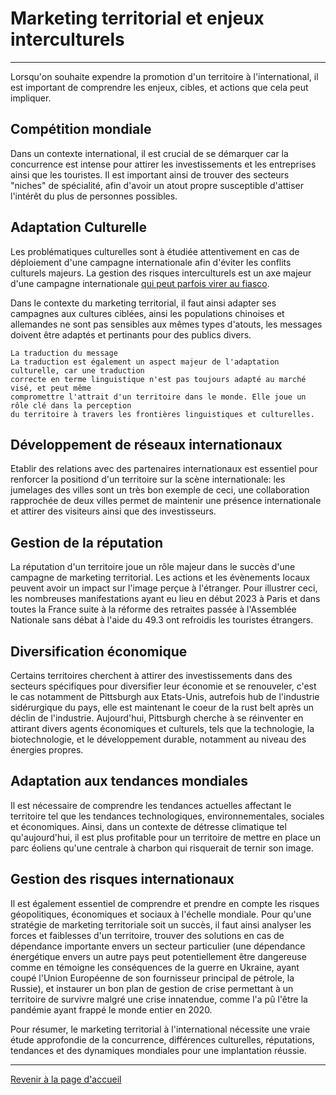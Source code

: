 # Marketing territorial et enjeux interculturels
-----------------------------
Lorsqu'on souhaite expendre la promotion d'un territoire à l'international, il est important de comprendre les enjeux, cibles,  et actions que cela peut impliquer. 

## Compétition mondiale
Dans un contexte international, il est crucial de se démarquer car la concurrence est intense pour attirer les investissements et les entreprises ainsi que les touristes. Il est important ainsi de trouver des secteurs "niches" de spécialité, afin d'avoir un atout propre susceptible d'attiser l'intérêt du plus de personnes possibles. 

## Adaptation Culturelle
Les problématiques culturelles sont à étudiée attentivement en cas de déploiement d'une campagne internationale afin d'éviter les conflits culturels majeurs. La gestion des risques interculturels est un axe majeur d'une campagne internationale [qui peut parfois virer au fiasco](https://gestion-des-risques-interculturels.com/risques/la-maladresse-interculturelle-de-puma/). 

Dans le contexte du marketing territorial, il faut ainsi adapter ses campagnes aux cultures ciblées, ainsi les populations chinoises et allemandes ne sont pas sensibles aux mêmes types d'atouts, les messages doivent être adaptés et pertinants pour des publics divers.
~~~~
La traduction du message
La traduction est également un aspect majeur de l'adaptation culturelle, car une traduction
correcte en terme linguistique n'est pas toujours adapté au marché visé, et peut même
compromettre l'attrait d'un territoire dans le monde. Elle joue un rôle clé dans la perception
du territoire à travers les frontières linguistiques et culturelles. 
~~~~
## Développement de réseaux internationaux
Etablir des relations avec des partenaires internationaux est essentiel pour renforcer la positiond d'un territoire sur la scène internationale: les jumelages des villes sont un très bon exemple de ceci, une collaboration rapprochée de deux villes permet de maintenir une présence internationale et attirer des visiteurs ainsi que des investisseurs.

## Gestion de la réputation
La réputation d'un territoire joue un rôle majeur dans le succès d'une campagne de marketing territorial. Les actions et les évènements locaux peuvent avoir un impact sur l'image perçue à l'étranger. Pour illustrer ceci, les nombreuses manifestations ayant eu lieu en début 2023 à Paris et dans toutes la France suite à la réforme des retraites passée à l'Assemblée Nationale sans débat à l'aide du 49.3 ont refroidis les touristes étrangers.

## Diversification économique
Certains territoires cherchent à attirer des investissements dans des secteurs spécifiques pour diversifier leur économie et se renouveler, c'est le cas notamment de Pittsburgh aux Etats-Unis, autrefois hub de l'industrie sidérurgique du pays, elle est maintenant le coeur de la rust belt après un déclin de l'industrie. Aujourd'hui, Pittsburgh cherche à se réinventer en attirant divers agents économiques et culturels, tels que la technologie, la biotechnologie, et le développement durable, notamment au niveau des énergies propres. 

## Adaptation aux tendances mondiales
Il est nécessaire de comprendre les tendances actuelles affectant le territoire tel que les tendances technologiques, environnementales, sociales et économiques. Ainsi, dans un contexte de détresse climatique tel qu'aujourd'hui, il est plus profitable pour un territoire de mettre en place un parc éoliens qu'une centrale à charbon qui risquerait de ternir son image. 

## Gestion des risques internationaux
Il est également essentiel de comprendre et prendre en compte les risques géopolitiques, économiques et sociaux à l'échelle mondiale. Pour qu'une stratégie de marketing territoriale soit un succès, il faut ainsi analyser les forces et faiblesses d'un territoire, trouver des solutions en cas de dépendance importante envers un secteur particulier (une dépendance énergétique envers un autre pays peut potentiellement être dangereuse comme en témoigne les conséquences de la guerre en Ukraine, ayant coupé l'Union Européenne de son fournisseur principal de pétrole, la Russie), et instaurer un bon plan de gestion de crise permettant à un territoire de survivre malgré une crise innatendue, comme l'a pû l'être la pandémie ayant frappé le monde entier en 2020. 

Pour résumer, le marketing territorial à l'international nécessite une vraie étude approfondie de la concurrence, différences culturelles, réputations, tendances et des dynamiques mondiales pour une implantation réussie.

-----------------------------------------------------
[Revenir à la page d'accueil](index.md)
